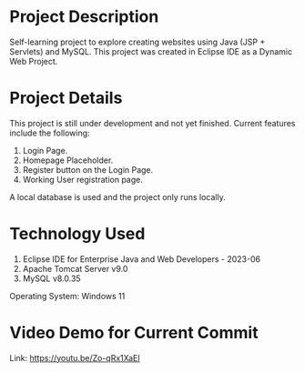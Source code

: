 # Project Description
Self-learning project to explore creating websites using Java (JSP + Servlets) and MySQL. This project was created in Eclipse IDE as a Dynamic Web Project.

# Project Details
This project is still under development and not yet finished. Current features include the following:
1. Login Page.
2. Homepage Placeholder.
3. Register button on the Login Page.
4. Working User registration page.

A local database is used and the project only runs locally.

# Technology Used
1. Eclipse IDE for Enterprise Java and Web Developers - 2023-06
2. Apache Tomcat Server v9.0
3. MySQL v8.0.35

Operating System: Windows 11

# Video Demo for Current Commit
Link: https://youtu.be/Zo-qRx1XaEI
